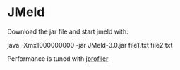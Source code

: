 # JMeld

Download the jar file and start jmeld with:

java -Xmx1000000000 -jar JMeld-3.0.jar file1.txt file2.txt




Performance is tuned with  <a href="https://www.ej-technologies.com/products/jprofiler/overview.html">jprofiler</a>
